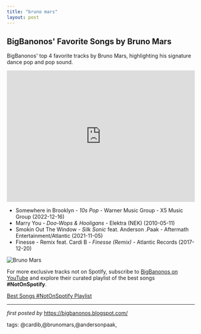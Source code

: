 ```yaml
---
title: "bruno mars"
layout: post
---
```

<h2>BigBanonos' Favorite Songs by Bruno Mars</h2> <!-- Search Description -->
<p>BigBanonos' top 4 favorite tracks by Bruno Mars, highlighting his signature dance pop and pop sound.</p> <!-- Spotify Playlist Embed -->
<iframe src="https://open.spotify.com/embed/playlist/7ItDGBnCFoKUawqcCXpqsB?utm_source=generator" width="100%" height="352" frameBorder="0" allowfullscreen="" allow="autoplay; clipboard-write; encrypted-media; fullscreen; picture-in-picture" loading="lazy"></iframe> <!-- Song Listings -->
<ul> <li>Somewhere in Brooklyn - <em>10s Pop</em> - Warner Music Group - X5 Music Group (2022-12-16)</li> <li>Marry You - <em>Doo-Wops & Hooligans</em> - Elektra (NEK) (2010-05-11)</li> <li>Smokin Out The Window - <em>Silk Sonic</em> feat. Anderson .Paak - Aftermath Entertainment/Atlantic (2021-11-05)</li> <li>Finesse - Remix feat. Cardi B - <em>Finesse (Remix)</em> - Atlantic Records (2017-12-20)</li>
</ul> <!-- Image -->
<img src="https://i8.amplience.net/i/naras/bruno-mars_MI0004141313-MN0001032082" alt="Bruno Mars"/>


<!--Subscribe and Playlist Links-->
<div>
    <p>For more exclusive tracks not on Spotify, subscribe to <a href="https://www.youtube.com/@BigBanonos" target="_blank">BigBanonos on YouTube</a> and explore their curated playlist of the best songs <strong>#NotOnSpotify</strong>.</p>
    <p><a href="https://www.youtube.com/playlist?list=PLtuNtuTatqI0kFahUCbtbfenC_ET5O_tr" target="_blank">Best Songs #NotOnSpotify Playlist<br /></a></p></div>

<hr />

<p><em>first posted by</em> <a href="https://bigbanonos.blogspot.com/" rel="noopener" target="_new">https://bigbanonos.blogspot.com/</a></p>

<p>tags: @cardib,@brunomars,@andersonpaak,</p>
